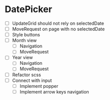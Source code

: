 # DatePicker

- [ ] UpdateGrid should not rely on selectedDate
- [ ] MoveRequest on page with no selectedDate
- [ ] Style buttons
- [ ] Month view
  - [ ] Navigation
  - [ ] MoveRequest
- [ ] Year view
  - [ ] Navigation
  - [ ] MoveRequest
- [ ] Refactor scss
- [ ] Connect with input
  - [ ] Implement popper
  - [ ] Implement arrow keys navigation
